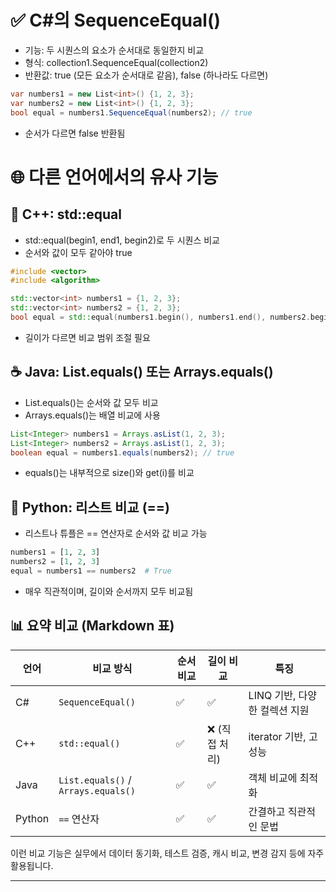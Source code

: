 
# ✅ C#의 SequenceEqual()
- 기능: 두 시퀀스의 요소가 순서대로 동일한지 비교
- 형식: collection1.SequenceEqual(collection2)
- 반환값: true (모든 요소가 순서대로 같음), false (하나라도 다르면)
```csharp
var numbers1 = new List<int>() {1, 2, 3};
var numbers2 = new List<int>() {1, 2, 3};
bool equal = numbers1.SequenceEqual(numbers2); // true
```

- 순서가 다르면 false 반환됨




# 🌐 다른 언어에서의 유사 기능
## 🧊 C++: std::equal
- std::equal(begin1, end1, begin2)로 두 시퀀스 비교
- 순서와 값이 모두 같아야 true
```cpp
#include <vector>
#include <algorithm>

std::vector<int> numbers1 = {1, 2, 3};
std::vector<int> numbers2 = {1, 2, 3};
bool equal = std::equal(numbers1.begin(), numbers1.end(), numbers2.begin()); // true
```

- 길이가 다르면 비교 범위 조절 필요

## ☕ Java: List.equals() 또는 Arrays.equals()
- List.equals()는 순서와 값 모두 비교
- Arrays.equals()는 배열 비교에 사용
```java
List<Integer> numbers1 = Arrays.asList(1, 2, 3);
List<Integer> numbers2 = Arrays.asList(1, 2, 3);
boolean equal = numbers1.equals(numbers2); // true
```

- equals()는 내부적으로 size()와 get(i)를 비교

## 🐍 Python: 리스트 비교 (==)
- 리스트나 튜플은 == 연산자로 순서와 값 비교 가능
```python
numbers1 = [1, 2, 3]
numbers2 = [1, 2, 3]
equal = numbers1 == numbers2  # True
```

- 매우 직관적이며, 길이와 순서까지 모두 비교됨

## 📊 요약 비교 (Markdown 표)
| 언어   | 비교 방식                         | 순서 비교 | 길이 비교 | 특징                                 |
|--------|----------------------------------|------------|-------------|--------------------------------------|
| C#     | `SequenceEqual()`                | ✅         | ✅          | LINQ 기반, 다양한 컬렉션 지원         |
| C++    | `std::equal()`                   | ✅         | ❌ (직접 처리) | iterator 기반, 고성능                  |
| Java   | `List.equals()` / `Arrays.equals()` | ✅         | ✅          | 객체 비교에 최적화                    |
| Python | `==` 연산자                      | ✅         | ✅          | 간결하고 직관적인 문법                |


이런 비교 기능은 실무에서 데이터 동기화, 테스트 검증, 캐시 비교, 변경 감지 등에 자주 활용됩니다.

---

